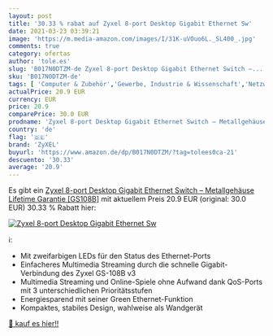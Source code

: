 ```yaml
---
layout: post
title: '30.33 % rabat auf Zyxel 8-port Desktop Gigabit Ethernet Sw'
date: 2021-03-23 03:39:21
image: 'https://m.media-amazon.com/images/I/31K-uVOuo6L._SL400_.jpg'
comments: true
category: ofertas
author: 'tole.es'
slug: 'B017N0DTZM-de Zyxel 8-port Desktop Gigabit Ethernet Switch –...'
sku: 'B017N0DTZM-de'
tags: [ 'Computer & Zubehör','Gewerbe, Industrie & Wissenschaft','Netzwerk-Switches','Netzwerkgeräte','zyxel', ]
actualPrice: 20.9 EUR
currency: EUR
price: 20.9
comparePrice: 30.0 EUR
prodname: 'Zyxel 8-port Desktop Gigabit Ethernet Switch – Metallgehäuse  Lifetime Garantie [GS108B]'
country: 'de'
flag: '🇩🇪'
brand: 'ZyXEL'
buyurl: 'https://www.amazon.de/dp/B017N0DTZM/?tag=tolees0ca-21'
descuento: '30.33'
average: '20.9'
---
```


Es gibt ein [Zyxel 8-port Desktop Gigabit Ethernet Switch – Metallgehäuse  Lifetime Garantie [GS108B]](https://www.amazon.de/dp/B017N0DTZM/?tag=tolees0ca-21) mit aktuellem Preis 20.9 EUR (original: 30.0 EUR) 30.33 % Rabatt hier:

[![Zyxel 8-port Desktop Gigabit Ethernet Sw](https://m.media-amazon.com/images/I/31K-uVOuo6L._SL400_.jpg)](https://www.amazon.de/dp/B017N0DTZM/?tag=tolees0ca-21)

ℹ️:

- Mit zweifarbigen LEDs für den Status des Ethernet-Ports
- Einfacheres Multimedia Streaming durch die schnelle Gigabit-Verbindung des Zyxel GS-108B v3
- Multimedia Streaming und Online-Spiele ohne Aufwand dank QoS-Ports mit 3 unterschiedlichen Prioritätsstufen
- Energiesparend mit seiner Green Ethernet-Funktion
- Kompaktes, stabiles Design, wahlweise als Wandgerät

[🛒 kauf es hier!!](https://www.amazon.de/dp/B017N0DTZM/?tag=tolees0ca-21)
